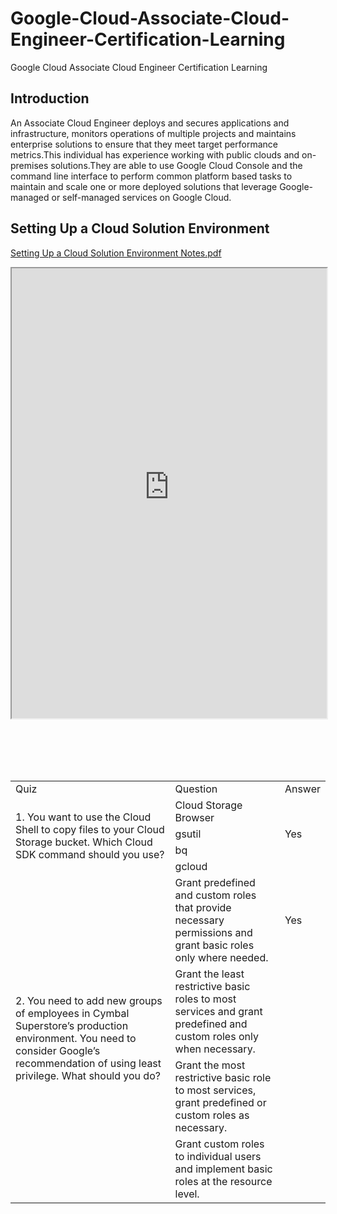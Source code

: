 # Google-Cloud-Associate-Cloud-Engineer-Certification-Learning
Google Cloud Associate Cloud Engineer Certification Learning


## Introduction
An Associate Cloud Engineer deploys and secures applications and infrastructure, monitors operations of multiple projects and maintains enterprise solutions to ensure that they meet target performance metrics.This individual has experience working with public clouds and on-premises solutions.They are able to use Google Cloud Console and the command line interface to perform common platform based tasks to maintain and scale one or more deployed solutions that leverage Google-managed or self-managed services on Google Cloud.

## Setting Up a Cloud Solution Environment

[Setting Up a Cloud Solution Environment Notes.pdf](https://chinmayakumarbiswal.github.io/Google-Cloud-Associate-Cloud-Engineer-Certification-Learning/Setting%20Up%20a%20Cloud%20Solution%20Environment%20study%20plan.pdf)

<iframe src="https://chinmayakumarbiswal.github.io/Google-Cloud-Associate-Cloud-Engineer-Certification-Learning/Setting%20Up%20a%20Cloud%20Solution%20Environment%20study%20plan.pdf" width="100%" height="720px"></iframe>


<br><br><br><br>



<table>
    <tr>
        <td>Quiz</td>
        <td>Question</td>
        <td>Answer</td>
    </tr>
    <tr>
        <td rowspan="4"> 1. You want to use the Cloud Shell to copy files to your Cloud Storage bucket. Which Cloud SDK command should you use? </td>
        <td> Cloud Storage Browser </td>
        <td> </td>
    </tr>
    <tr>
        <td> gsutil </td>
        <td>Yes</td>
    </tr>
    <tr>
        <td> bq </td>
        <td> </td>
    </tr>
    <tr>
        <td> gcloud </td>
        <td> </td>
    </tr>
    <tr>
        <td rowspan="4"> 2. You need to add new groups of employees in Cymbal Superstore’s production environment. You need to consider Google’s recommendation of using least privilege. What should you do? </td>
        <td>Grant predefined and custom roles that provide necessary permissions and grant basic roles only where needed. </td>
        <td>Yes</td>
    </tr>
    <tr>
        <td> Grant the least restrictive basic roles to most services and grant predefined and custom roles only when necessary. </td>
        <td></td>
    </tr>
    <tr>
        <td> Grant the most restrictive basic role to most services, grant predefined or custom roles as necessary. </td>
        <td> </td>
    </tr>
    <tr>
        <td> Grant custom roles to individual users and implement basic roles at the resource level. </td>
        <td> </td>
    </tr>
</table>
